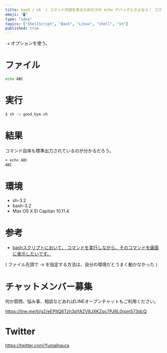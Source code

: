 ```yaml
---
title: bash / sh  | コマンド内容を見るためだけの echo デバッグとさよなら！ コマンド自体を標準出力する方法 
emoji: "🖥"
type: "idea"
topics: ["ShellScript", "Bash", "Linux", "shell", "sh"]
published: true
---
```


`-x` オプションを使う。

# ファイル

```bash:good_bye.sh
echo ABC
```

# 実行

```bash
$ sh -x good_bye.sh
```

# 結果

コマンド自体も標準出力されているのが分かるだろう。

```bash
+ echo ABC
ABC
```

# 環境

- sh-3.2
- bash-3.2
- Max OS X El Capitan 10.11.4

# 参考

- [bashスクリプトにおいて、  コマンドを実行しながら、そのコマンドを画面に表示したいです。](http://q.hatena.ne.jp/1319616956)

( ファイル先頭で -x を指定する方法は、自分の環境だとうまく動かなかった )








<!-- Update From Qiita API -->

# チャットメンバー募集


何か質問、悩み事、相談などあればLINEオープンチャットもご利用ください。

https://line.me/ti/g2/eEPltQ6Tzh3pYAZV8JXKZqc7PJ6L0rpm573dcQ





# Twitter


https://twitter.com/YumaInaura


<!-- Update From Qiita API -->


